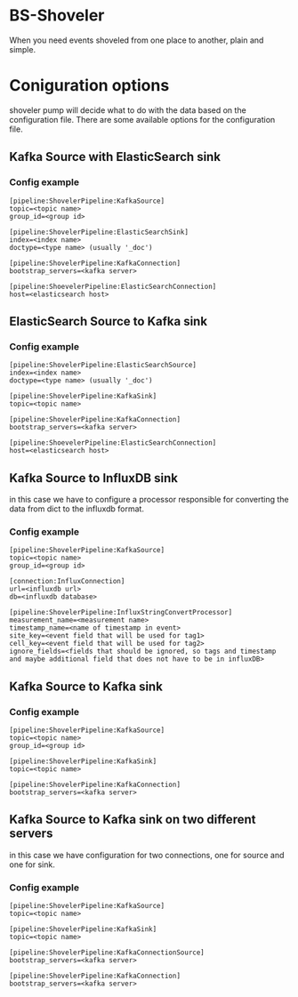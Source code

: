 # BS-Shoveler

When you need events shoveled from one place to another, plain and simple.

# Coniguration options

shoveler pump will decide what to do with the data based on the configuration file.
There are some available options for the configuration file.

## Kafka Source with ElasticSearch sink


### Config example
```
[pipeline:ShovelerPipeline:KafkaSource]
topic=<topic name>
group_id=<group id>

[pipeline:ShovelerPipeline:ElasticSearchSink]
index=<index name>
doctype=<type name> (usually '_doc')

[pipeline:ShovelerPipeline:KafkaConnection]
bootstrap_servers=<kafka server>

[pipeline:ShoevelerPipeline:ElasticSearchConnection]
host=<elasticsearch host>
```

## ElasticSearch Source to Kafka sink

### Config example
```
[pipeline:ShovelerPipeline:ElasticSearchSource]
index=<index name>
doctype=<type name> (usually '_doc')

[pipeline:ShovelerPipeline:KafkaSink]
topic=<topic name>

[pipeline:ShovelerPipeline:KafkaConnection]
bootstrap_servers=<kafka server>

[pipeline:ShoevelerPipeline:ElasticSearchConnection]
host=<elasticsearch host>

```

## Kafka Source to InfluxDB sink

in this case we have to configure a processor responsible for converting the data from dict to the influxdb format.

### Config example
```
[pipeline:ShovelerPipeline:KafkaSource]
topic=<topic name>
group_id=<group id>

[connection:InfluxConnection]
url=<influxdb url>
db=<influxdb database>

[pipeline:ShovelerPipeline:InfluxStringConvertProcessor]
measurement_name=<measurement name>
timestamp_name=<name of timestamp in event>
site_key=<event field that will be used for tag1>
cell_key=<event field that will be used for tag2>
ignore_fields=<fields that should be ignored, so tags and timestamp and maybe additional field that does not have to be in influxDB>
```

## Kafka Source to Kafka sink

### Config example
```
[pipeline:ShovelerPipeline:KafkaSource]
topic=<topic name>
group_id=<group id>

[pipeline:ShovelerPipeline:KafkaSink]
topic=<topic name>

[pipeline:ShovelerPipeline:KafkaConnection]
bootstrap_servers=<kafka server>
```

## Kafka Source to Kafka sink on two different servers

in this case we have configuration for two connections, one for source and one for sink.

### Config example
```
[pipeline:ShovelerPipeline:KafkaSource]
topic=<topic name>

[pipeline:ShovelerPipeline:KafkaSink]
topic=<topic name>

[pipeline:ShovelerPipeline:KafkaConnectionSource]
bootstrap_servers=<kafka server>

[pipeline:ShovelerPipeline:KafkaConnection]
bootstrap_servers=<kafka server>
```
